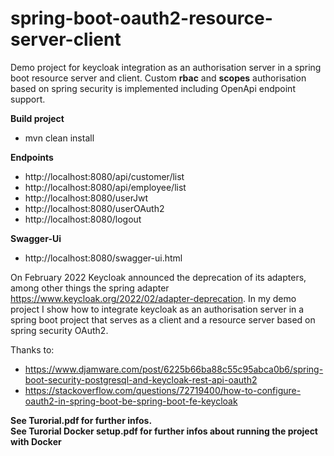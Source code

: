 # spring-boot-oauth2-resource-server-client
Demo project for keycloak integration as an authorisation server in a spring boot resource server and client. Custom **rbac** and **scopes** authorisation based on spring security is implemented including OpenApi endpoint support. 

**Build project**

* mvn clean install


**Endpoints**

* http://localhost:8080/api/customer/list
* http://localhost:8080/api/employee/list
* http://localhost:8080/userJwt
* http://localhost:8080/userOAuth2
* http://localhost:8080/logout

**Swagger-Ui**

* http://localhost:8080/swagger-ui.html

On February 2022 Keycloak announced the deprecation of its adapters, among other things the spring adapter https://www.keycloak.org/2022/02/adapter-deprecation.
In my demo project I show how to integrate keycloak as an authorisation server in a spring boot project that serves as a client and a resource server based on spring security OAuth2.

Thanks to:
* https://www.djamware.com/post/6225b66ba88c55c95abca0b6/spring-boot-security-postgresql-and-keycloak-rest-api-oauth2
* https://stackoverflow.com/questions/72719400/how-to-configure-oauth2-in-spring-boot-be-spring-boot-fe-keycloak

**See Turorial.pdf for further infos.** \
**See Turorial Docker setup.pdf for further infos about running the project with Docker**

